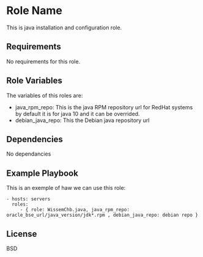 Role Name
=========

This is java installation and configuration role.

Requirements
------------
No requirements for this role.

Role Variables
--------------

The variables of this roles are: 
  - java_rpm_repo: This is the java RPM repository url  for RedHat systems by default it is for java 10 and  it can be overrided.
  - debian_java_repo: This the Debian java repository url

Dependencies
------------
 No dependancies

Example Playbook
----------------
This is an exemple of haw we can use this role:


    - hosts: servers
      roles:
         - { role: WissemChb.java, java_rpm_repo: oracle_bse_url/java_version/jdk*.rpm , debian_java_repo: debian repo }

License
-------

BSD



